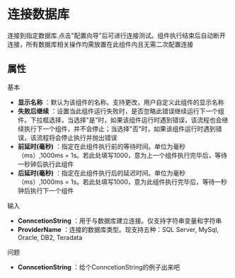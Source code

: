 # 连接数据库

连接到指定数据库.点击&quot;配置向导&quot;后可进行连接测试。组件执行结束后自动断开连接，所有数据库相关操作均需放置在此组件内且无需二次配置连接

## 属性
基本
- **显示名称** ：默认为该组件的名称。支持更改，用户自定义此组件的显示名称
- **失败后继续** ：设置当此组件运行失败时，是否忽略此错误继续运行下一个组件。下拉框选择，当选择"是"时，如果该组件运行时遇到错误，该流程也会继续执行下一个组件，并不会停止；当选择"否"时，如果该组件运行时遇到错误，该流程将会停止执行并抛出错误
- **前延时(毫秒)** ：指定在此组件执行前的等待时间。单位为毫秒（ms）,1000ms = 1s。若此处填写1000，意为上一个组件执行完毕后，等待一秒钟后执行此组件
- **后延时(毫秒)** ：指定在此组件执行后的延迟时间。单位为毫秒（ms）,1000ms = 1s。若此处填写1000，意为此组件执行完毕后，等待一秒钟后执行下一个组件


输入

- **ConncetionString** ：用于与数据库建立连接。仅支持字符串变量和字符串
- **ProviderName** ：连接的数据库类型。现支持五种：SQL Server, MySql, Oracle, DB2, Teradata

问题
- **ConncetionString** ：给个ConncetionString的例子出来吧
